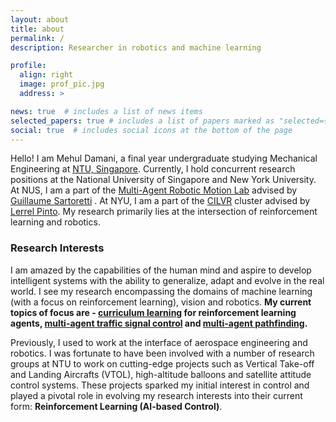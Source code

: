 ```yaml
---
layout: about
title: about
permalink: /
description: Researcher in robotics and machine learning 

profile:
  align: right
  image: prof_pic.jpg
  address: >

news: true  # includes a list of news items
selected_papers: true # includes a list of papers marked as "selected={true}"
social: true  # includes social icons at the bottom of the page
---
```


Hello! I am Mehul Damani, a final year undergraduate studying Mechanical Engineering at [NTU, Singapore][ntu]. Currently, I hold concurrent research positions at the National University of Singapore and New York University. At NUS, I am a part of the [Multi-Agent Robotic Motion Lab][marmot] advised by [Guillaume Sartoretti][guillaume] . At NYU, I am a part of the [CILVR][cilvr] cluster advised by [Lerrel Pinto][lerrel]. My research primarily lies at the intersection of reinforcement learning and robotics. 

### Research Interests 
I am amazed by the capabilities of the human mind and aspire to develop intelligent systems with the ability to generalize, adapt and evolve in the real world. I see my research encompassing the domains of machine learning (with a focus on reinforcement learning), vision and robotics. **My current topics of focus are - [curriculum learning][curriculum] for reinforcement learning agents, [multi-agent traffic signal control][traffic] and [multi-agent pathfinding][mapf].**   

Previously, I used to work at the interface of aerospace engineering and robotics. I was fortunate to have been involved with a number of research groups at NTU to work on cutting-edge projects such as Vertical Take-off and Landing Aircrafts (VTOL), high-altitude balloons and satellite attitude control systems. These projects sparked my initial interest in control and played a pivotal role in evolving my research interests into their current form: **Reinforcement Learning (AI-based Control)**. 


[marmot]: https://marmotlab.org
[guillaume]: https://marmotlab.org/bio.html
[cilvr]: https://wp.nyu.edu/cilvr/ 
[lerrel]: https://www.lerrelpinto.com 
[ntu]: https://www.ntu.edu.sg/
[curriculum]: https://lilianweng.github.io/lil-log/2020/01/29/curriculum-for-reinforcement-learning.html
[traffic]: https://marmotlab.org/projects/urban_traffic.html
[mapf]: http://mapf.info
